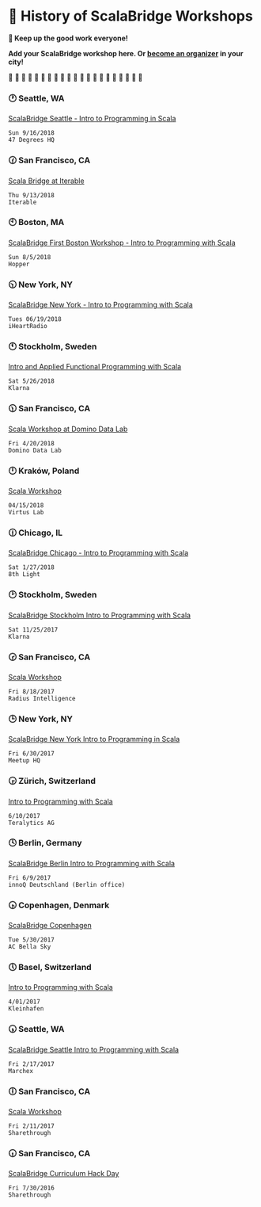 # :scroll: History of ScalaBridge Workshops

**:bouquet: Keep up the good work everyone!**

**Add your ScalaBridge workshop here. Or [become an organizer](./README.md) in your city!**




:paw_prints: :paw_prints: :paw_prints: :paw_prints: :paw_prints: :paw_prints: :paw_prints: :paw_prints: :paw_prints: :paw_prints: :paw_prints: :paw_prints: :paw_prints: :paw_prints: :paw_prints: :paw_prints: :paw_prints: :paw_prints: :paw_prints: :paw_prints: :paw_prints:


### :clock1: Seattle, WA
[ScalaBridge Seattle - Intro to Programming in Scala](https://www.bridgetroll.org/events/440)
```text
Sun 9/16/2018
47 Degrees HQ
```

### :clock130: San Francisco, CA
[Scala Bridge at Iterable](https://www.bridgetroll.org/events/440)
```text
Thu 9/13/2018
Iterable
```

### :clock10: Boston, MA
[ScalaBridge First Boston Workshop - Intro to Programming with Scala](https://www.bridgetroll.org/events/438)
```text
Sun 8/5/2018
Hopper
```

### :clock1030: New York, NY
[ScalaBridge New York - Intro to Programming with Scala](https://www.bridgetroll.org/events/430)
```text
Tues 06/19/2018
iHeartRadio
```

### :clock11: Stockholm, Sweden
[Intro and Applied Functional Programming with Scala](https://www.bridgetroll.org/events/433)
```text
Sat 5/26/2018
Klarna
```

### :clock1130: San Francisco, CA
[Scala Workshop at Domino Data Lab](https://www.bridgetroll.org/events/388)
```text
Fri 4/20/2018
Domino Data Lab
```


### :clock12: Kraków, Poland
[Scala Workshop](https://www.meetup.com/Krakow-Scala-User-Group/events/249387632/)
```text
04/15/2018
Virtus Lab
```


### :clock1230: Chicago, IL
[ScalaBridge Chicago - Intro to Programming with Scala](https://www.bridgetroll.org/events/375)
```text
Sat 1/27/2018
8th Light
````

### :clock2: Stockholm, Sweden
[ScalaBridge Stockholm Intro to Programming with Scala](https://www.bridgetroll.org/events/370)
```text
Sat 11/25/2017
Klarna
```


### :clock230: San Francisco, CA
[Scala Workshop](https://www.bridgetroll.org/events/366)
```text
Fri 8/18/2017
Radius Intelligence
```


### :clock3: New York, NY
[ScalaBridge New York Intro to Programming in Scala](https://www.bridgetroll.org/events/359)
```text
Fri 6/30/2017
Meetup HQ
```

### :clock330: Zürich, Switzerland
[Intro to Programming with Scala](https://www.meetup.com/ScalaBridge-Switzerland/events/240556629/)
```text
6/10/2017
Teralytics AG
```


### :clock4: Berlin, Germany
[ScalaBridge Berlin Intro to Programming with Scala](https://www.bridgetroll.org/events/349)
```text
Fri 6/9/2017
innoQ Deutschland (Berlin office)
```


### :clock430: Copenhagen, Denmark
[ScalaBridge Copenhagen](https://www.bridgetroll.org/events/354)
```text
Tue 5/30/2017
AC Bella Sky
```


### :clock5: Basel, Switzerland
[Intro to Programming with Scala](https://www.meetup.com/ScalaBridge-Switzerland/events/238438857/)
```text
4/01/2017
Kleinhafen
```


### :clock530: Seattle, WA
[ScalaBridge Seattle Intro to Programming with Scala](https://www.bridgetroll.org/events/334)
```text
Fri 2/17/2017
Marchex
```


### :clock6: San Francisco, CA
[Scala Workshop](https://www.bridgetroll.org/events/333)
```text
Fri 2/11/2017
Sharethrough
```


### :clock630: San Francisco, CA
[ScalaBridge Curriculum Hack Day](https://www.eventbrite.com/e/scalabridge-curriculum-hack-day-tickets-6131325961)
```text
Fri 7/30/2016
Sharethrough
```
